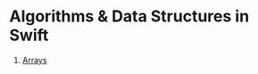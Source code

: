 # Algorithms & Data Structures in Swift

1. [Arrays](https://github.com/VinayakDeshpande11/Algorithms/tree/master/Array)